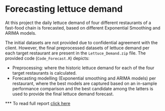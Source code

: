 # Forecasting lettuce demand
At this project the daily lettuce demand of four different restaurants of a fast-food chain is forecasted, based on different Exponential Smoothing and ARIMA models.

The initial datasets are not provided due to confidential agreement with the client. However, the final preprocessed datasets of lettuce demand per each target restaurant are present in the `Lettuce_Demand.zip` file. The provided code (`Code_Forecast.R`) depicts:
- Preprocessing: where the historic lettuce demand for each of the four target restaurants is calculated.
- Forecasting modelling (Exponential smoothing and ARIMA models) per restaurant, where the best models are captured based on an in-sample performance comparison and the best candidate among the latters is used to provide the final lettuce demand forecast.

*** To read full report [click here](https://www.andreasgeorgopoulos.com/forecast-demand/)
